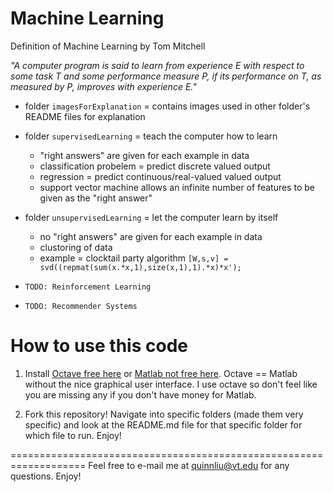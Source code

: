 Machine Learning
================

Definition of Machine Learning by Tom Mitchell

*"A computer program is said to learn from experience E with respect to some task T and some performance measure P, if its performance on T, as measured by P, improves with experience E."*

- folder ```imagesForExplanation``` = contains images used in other folder's README files for explanation

- folder ```supervisedLearning``` = teach the computer how to learn
    + "right answers" are given for each example in data
	+ classification probelem = predict discrete valued output
	+ regression = predict continuous/real-valued valued output 
	+ support vector machine allows an infinite number of features to be given as the "right answer"


- folder ```unsupervisedLearning``` = let the computer learn by itself
    + no "right answers" are given for each example in data
    + clustoring of data
    + example = clocktail party algorithm ```[W,s,v] = svd((repmat(sum(x.*x,1),size(x,1),1).*x)*x');```

- ```TODO: Reinforcement Learning```
- ```TODO: Recommender Systems```

How to use this code
====================

1. Install [Octave free here](https://db.tt/J97Im052) or [Matlab not free here](http://www.mathworks.com/products/matlab/). Octave == Matlab without the nice graphical user interface. I use octave so don't feel like you are missing any if you 
don't have money for Matlab.

2. Fork this repository! Navigate into specific folders (made them very specific) and look at the README.md file for that
specific folder for which file to run. Enjoy!

===================================================================
Feel free to e-mail me at quinnliu@vt.edu for any questions. Enjoy!